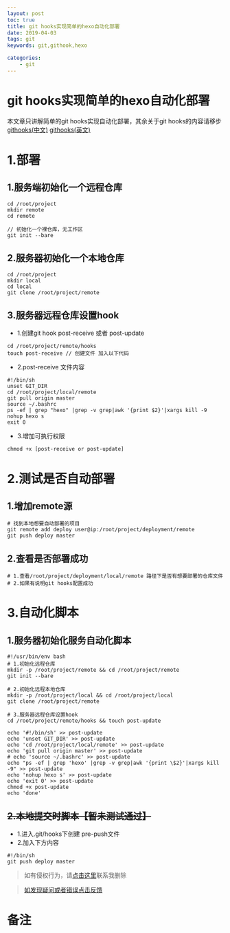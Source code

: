 ```yaml
---
layout: post
toc: true
title: git hooks实现简单的hexo自动化部署
date: 2019-04-03
tags: git
keywords: git,githook,hexo

categories:
    - git
---
```

# git hooks实现简单的hexo自动化部署

本文章只讲解简单的git hooks实现自动化部署，其余关于git hooks的内容请移步 [githooks(中文)](https://git-scm.com/book/zh/v2/%E8%87%AA%E5%AE%9A%E4%B9%89-Git-Git-%E9%92%A9%E5%AD%90) [githooks(英文)](https://git-scm.com/docs/githooks)

# 1.部署

## 1.服务端初始化一个远程仓库
```
cd /root/project
mkdir remote
cd remote

// 初始化一个裸仓库，无工作区
git init --bare
```
<!-- more -->
## 2.服务器初始化一个本地仓库
```
cd /root/project
mkdir local
cd local
git clone /root/project/remote
```

## 3.服务器远程仓库设置hook
- 1.创建git hook post-receive 或者 post-update
```
cd /root/project/remote/hooks
touch post-receive // 创建文件 加入以下代码
```
- 2.post-receive 文件内容
```
#!/bin/sh
unset GIT_DIR
cd /root/project/local/remote
git pull origin master
source ~/.bashrc
ps -ef | grep "hexo" |grep -v grep|awk '{print $2}'|xargs kill -9
nohup hexo s
exit 0
```

- 3.增加可执行权限
```
chmod +x [post-receive or post-update]
```

# 2.测试是否自动部署
## 1.增加remote源
```
# 找到本地想要自动部署的项目
git remote add deploy user@ip:/root/project/deployment/remote
git push deploy master
```

## 2.查看是否部署成功
```
# 1.查看/root/project/deployment/local/remote 路径下是否有想要部署的仓库文件
# 2.如果有说明git hooks配置成功
```

# 3.自动化脚本
## 1.服务器初始化服务自动化脚本
```
#!/usr/bin/env bash
# 1.初始化远程仓库
mkdir -p /root/project/remote && cd /root/project/remote
git init --bare

# 2.初始化远程本地仓库
mkdir -p /root/project/local && cd /root/project/local
git clone /root/project/remote

# 3.服务器远程仓库设置hook
cd /root/project/remote/hooks && touch post-update

echo '#!/bin/sh' >> post-update
echo 'unset GIT_DIR' >> post-update
echo 'cd /root/project/local/remote' >> post-update
echo 'git pull origin master' >> post-update
# echo 'source ~/.bashrc' >> post-update
echo "ps -ef | grep 'hexo' |grep -v grep|awk '{print \$2}'|xargs kill -9" >> post-update
echo 'nohup hexo s' >> post-update
echo 'exit 0' >> post-update
chmod +x post-update
echo 'done'
```

## ~~2.本地提交时脚本【暂未测试通过】~~
- 1.进入.git/hooks下创建 pre-push文件
- 2.加入下方内容
```
#!/bin/sh
git push deploy master
```

>如有侵权行为，请[点击这里](https://github.com/cooper-q/blog_hexo/issues)联系我删除

>[如发现疑问或者错误点击反馈](https://github.com/cooper-q/blog_hexo/issues)

# 备注

